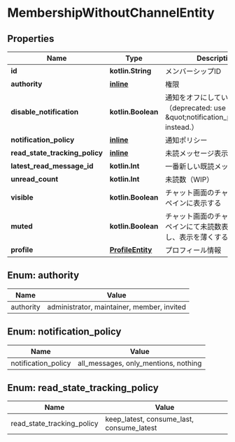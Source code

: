 
# MembershipWithoutChannelEntity

## Properties
Name | Type | Description | Notes
------------ | ------------- | ------------- | -------------
**id** | **kotlin.String** | メンバーシップID |  [optional]
**authority** | [**inline**](#AuthorityEnum) | 権限 |  [optional]
**disable_notification** | **kotlin.Boolean** | 通知をオフにしているか（deprecated: use \&quot;notification_policy\&quot; instead.） |  [optional]
**notification_policy** | [**inline**](#Notification_policyEnum) | 通知ポリシー |  [optional]
**read_state_tracking_policy** | [**inline**](#Read_state_tracking_policyEnum) | 未読メッセージ表示ポリシー |  [optional]
**latest_read_message_id** | **kotlin.Int** | 一番新しい既読メッセージ |  [optional]
**unread_count** | **kotlin.Int** | 未読数（WIP） |  [optional]
**visible** | **kotlin.Boolean** | チャット画面のチャンネル一覧ペインに表示する |  [optional]
**muted** | **kotlin.Boolean** | チャット画面のチャンネル一覧ペインにて未読数表示をオフにし、表示を薄くする |  [optional]
**profile** | [**ProfileEntity**](ProfileEntity.md) | プロフィール情報 |  [optional]


<a name="AuthorityEnum"></a>
## Enum: authority
Name | Value
---- | -----
authority | administrator, maintainer, member, invited


<a name="Notification_policyEnum"></a>
## Enum: notification_policy
Name | Value
---- | -----
notification_policy | all_messages, only_mentions, nothing


<a name="Read_state_tracking_policyEnum"></a>
## Enum: read_state_tracking_policy
Name | Value
---- | -----
read_state_tracking_policy | keep_latest, consume_last, consume_latest



